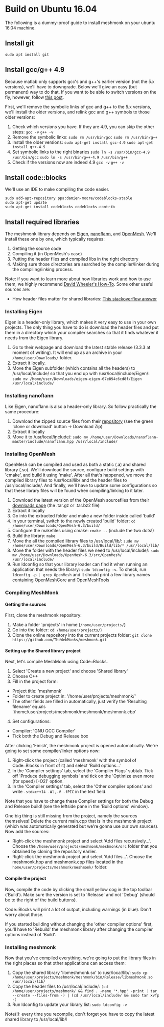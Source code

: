 # Build on Ubuntu 16.04
The following is a dummy-proof guide to install meshmonk on your ubuntu 16.04 machine.

## Install git
`sudo apt install git`

## Install gcc/g++ 4.9
Because matlab only supports gcc's and g++'s earlier version (not the 5.x versions), we'll have to downgrade. Below we'll give an easy (but permanent) way to do that. If you want to be able to switch versions on the fly, however, follow [this post](https://askubuntu.com/a/26518/664811).

First, we'll remove the symbolic links of gcc and g++ to the 5.x versions, we'll install the older versions, and relink gcc and g++ symbols to those older versions:
1. Check which versions you have. If they are 4.9, you can skip the other steps:
`gcc -v`
`g++ -v`
2. Remove the symbolic links:
`sudo rm /usr/bin/gcc`
`sudo rm /usr/bin/g++`
3. Install the older versions:
`sudo apt-get install gcc-4.9`
`sudo apt-get install g++-4.9`
4. Set symbolic links to the right binaries
`sudo ln -s /usr/bin/gcc-4.9 /usr/bin/gcc`
`sudo ln -s /usr/bin/g++-4.9 /usr/bin/g++`
5. Check if the versions now are indeed 4.9
`gcc -v`
`g++ -v`

## Install code::blocks
We'll use an IDE to make compiling the code easier.
```
sudo add-apt-repository ppa:damien-moore/codeblocks-stable
sudo apt-get update
sudo apt-get install codeblocks codeblocks-contrib
```

## Install required libraries
The meshmonk library depends on [Eigen](http://eigen.tuxfamily.org/index.php?title=Main_Page), [nanoflann](https://github.com/jlblancoc/nanoflann),
 and [OpenMesh](https://www.openmesh.org/). We'll install these one by one, which typically requires:
 1) Getting the source code
 2) Compiling it (in OpenMesh's case)
 3) Putting the header files and compiled libs in the right directory
 4) Making sure those directories are searched by the compiler/linker during the compiling/linking process.
 
 Note: if you want to learn more about how libraries work and how to use them, we highly recommend [David Wheeler's How-To](https://www.dwheeler.com/program-library/Program-Library-HOWTO/t1.html). Some other useful sources are:
 * How header files matter for shared libraries: [This stackoverflow answer](http://stackoverflow.com/a/1186836)
 
 
 ### Installing Eigen
 Eigen is a header-only library, which makes it very easy to use in your own projects. The only thing you have to do is download the header files and put them in a directory which your compiler searches so that it finds whatever it needs from the Eigen library.
 1) Go to their webpage and download the latest stable release (3.3.3 at moment of writing). It will end up as an archive in your `/home/user/Downloads/` folder.
 2) Extract it locally.
 3) Move the Eigen subfolder (which contains all the headers) to /usr/local/include/ so that you end up with /usr/local/include/Eigen/: `sudo mv /home/user/Downloads/eigen-eigen-67e894c6cd8f/Eigen /usr/local/include/`
 
 ### Installing nanoflann
 Like Eigen, nanoflann is also a header-only library. So follow practically the same procedure:
 1) Download the zipped source files from their [repository](https://github.com/jlblancoc/nanoflann) (see the green 'clone or download' button -> Download Zip)
 2) Extract it locally
 3) Move it to /usr/local/include/: `sudo mv /home/user/Downloads/nanoflann-master/include/nanoflann.hpp /usr/local/include/`
 
 ### Installing OpenMesh
OpenMesh can be compiled and used as both a static (.a) and shared library (.so). We'll download the source, configure build settings with 'cmake', and build it using 'make'. After all that's happened, we move the compiled library files to /usr/local/lib/ and the header files to /usr/local/include/. And finally, we'll have to update some configurations so that these library files will be found when compiling/linking to it later.
1) Download the latest version of the OpenMesh sourcefiles from their [downloads page](https://www.openmesh.org/download/) (the .tar.gz or .tar.bz2 file)
2) Extract it locally
3) Go into the extracted folder and make a new folder inside called 'build'
4) In your terminal, switch to the newly created 'build' folder: `cd /home/user/Downloads/OpenMesh-6.3/build/`
5) Configure the makefiles using cmake: `cmake ..` (include the two dots!)
6) Build the library: `make`
7) Move the all the compiled library files to /usr/local/lib/: `sudo mv /home/user/Downloads/OpenMesh-6.3/build/Build/lib/* /usr/local/lib/`
8) Move the folder with the header files we need to /usr/local/include/: `sudo mv /home/user/Downloads/OpenMesh-6.3/src/OpenMesh/ /usr/local/include/`
9) Run ldconfig so that your library loader can find it when running an application that needs the library: `sudo ldconfig -v`. To check, run `ldconfig -p | grep OpenMesh` and it should print a few library names containing OpenMeshCore and OpenMeshTools

### Compiling MeshMonk
#### Getting the sources
First, clone the meshmonk repository:
1) Make a folder 'projects' in home (`/home/user/projects/`)
2) Go into the folder: `cd /home/user/projects/`)
3) Clone the online repository into the current projects folder: `git clone https://github.com/TheWebMonks/meshmonk.git`

#### Setting up the Shared library project
Next, let's compile MeshMonk using Code::Blocks.
1) Select 'Create a new project' and choose 'Shared library'
2) Choose C++
3) Fill in the project form:
* Project title: 'meshmonk'
* Folder to create project in: '/home/user/projects/meshmonk/'
* The other fields are filled in automatically, just verify the 'Resulting filename' equals '/home/user/projects/meshmonk/meshmonk/meshmonk.cbp'
4) Set configurations:
* Compiler: 'GNU GCC Compiler'
* Tick both the Debug and Release box

After clicking 'Finish', the meshmonk project is opened automatically. We're going to set some compiler/linker options now:
1) Right-click the project (called 'meshmonk' with the symbol of Code::Blocks in front of it) and select 'Build options...'
2) In the 'Compiler settings' tab, select the 'Compiler Flags' subtab. Tick off 'Produce debugging symbols' and tick on the 'Optimize even more (for speed) [-O2]' option.
3) In the 'Compiler settings' tab, select the 'Other compiler options' and write `-std=c++14 -Wl,-V -fPIC` in the text field.

Note that you have to change these Compiler settings for both the Debug and Release build! (see the leftside pane in the 'Build options' window).


One big thing is still missing from the project, namely the sources themselves! Delete the current main.cpp that is in the meshmonk project (which was automatically generated but we're gonna use our own sources). Now add the sources:
* Right-click the meshmonk project and select 'Add files recursively...'. Choose the `/home/user/projects/meshmonk/meshmonk/src` folder that you obtained by cloning the repository earlier.
* Right-click the meshmonk project and select 'Add files...'. Choose the meshmonk.hpp and meshmonk.cpp files located in the `home/user/projects/meshmonk/meshmonk/` folder.

#### Compile the project
Now, compile the code by clicking the small yellow cog in the top toolbar ('Build'). Make sure the version is set to 'Release' and not 'Debug' (should be to the right of the build buttons).

Code::Blocks will print a lot of output, including warnings (in blue). Don't worry about those.

If you started building without changing the 'other compiler options' first, you'll have to 'Rebuild' the meshmonk library after changing the compiler options instead of 'Build'.

### Installing meshmonk
Now that you've compiled everything, we're going to put the library files in the right places so that other applications can access them:
1) Copy the shared library 'libmeshmonk.so' to /usr/local/lib/: `sudo cp /home/user/projects/meshmonk/meshmonk/bin/Release/libmeshmonk.so /usr/local/lib/`
2) Copy the header files to /usr/local/include/: `(cd /home/user/projects/meshmonk/ && find . -name '*.hpp' -print | tar --create --files-from -) | (cd /usr/local/include/ && sudo tar xvfp -)`
3) Run ldconfig to update your library list: `sudo ldconfig -v`

Note(!): every time you recompile, don't forget you have to copy the latest shared library to /usr/local/lib/!
